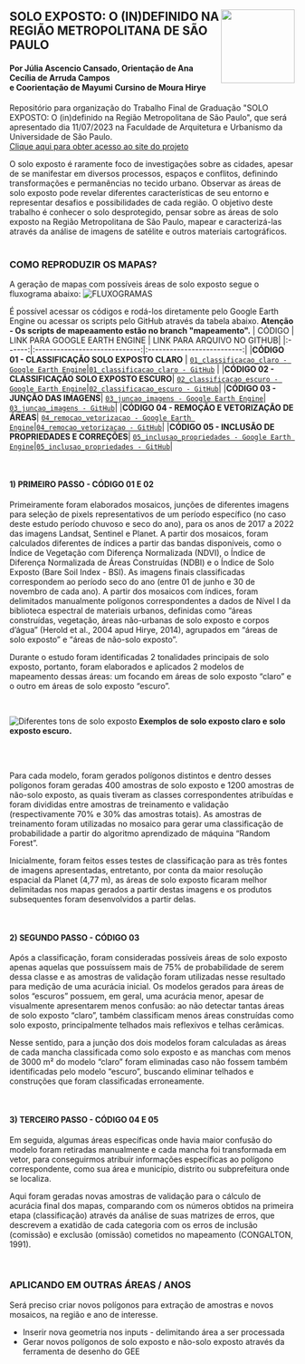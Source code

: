 <div class="fluid-row" id="header">
    <div id="column">
        <div class = "blocks">
            <img src='https://github.com/JuliaCansado/SOLO-EXPOSTO/assets/68694598/76706e91-bceb-46ed-82d5-b3702dcea450' height='auto' width='130' align='right'>
        </div>
    </div>
    <h2 class="title toc-ignore">SOLO EXPOSTO: O (IN)DEFINIDO NA REGIÃO METROPOLITANA DE SÃO PAULO </h2>
</div>

        
#### Por Júlia Ascencio Cansado, Orientação de Ana Cecília de Arruda Campos <br> e Coorientação de Mayumi Cursino de Moura Hirye

Repositório para organização do Trabalho Final de Graduação "SOLO EXPOSTO: O (in)definido na Região Metropolitana de São Paulo", que será apresentado dia 11/07/2023 na Faculdade de Arquitetura e Urbanismo da Universidade de São Paulo.
<br>
[Clique aqui para obter acesso ao site do projeto](https://juliacansado.github.io/SOLO-EXPOSTO/index.html)

O solo exposto é raramente foco de investigações sobre as cidades, apesar de se manifestar em diversos processos, espaços e conflitos, definindo transformações e permanências no tecido urbano. Observar as áreas de solo exposto pode revelar diferentes características de seu entorno e representar desafios e possibilidades de cada região. O objetivo deste trabalho é conhecer o solo desprotegido, pensar sobre as áreas de solo exposto na Região Metropolitana de São Paulo, mapear e caracterizá-las através da análise de imagens de satélite e outros materiais cartográficos. 
<br>
<br>
### COMO REPRODUZIR OS MAPAS?
A geração de mapas com possíveis áreas de solo exposto segue o fluxograma abaixo:
![FLUXOGRAMAS](https://github.com/JuliaCansado/SOLO-EXPOSTO/assets/68694598/a97e508a-9357-4b2a-95fb-9e32a0fbd902)


É possível acessar os códigos e rodá-los diretamente pelo Google Earth Engine ou acessar os scripts pelo GitHub através da tabela abaixo. **Atenção - Os scripts de mapeaamento estão no branch "mapeamento".**
| CÓDIGO | LINK PARA GOOGLE EARTH ENGINE | LINK PARA ARQUIVO NO GITHUB|
|:------:|:-----------------------------:|:--------------------------:|
|**CÓDIGO 01 - CLASSIFICAÇÃO SOLO EXPOSTO CLARO** | [`01_classificacao_claro - Google Earth Engine`](https://code.earthengine.google.com/0531cc88bf63fb2d0fb9754ebf9e3d5f)|[`01_classificacao_claro - GitHub`](https://github.com/JuliaCansado/SOLO-EXPOSTO/blob/mapeamento/c%C3%B3digos/01_classificacao_claro) |
|**CÓDIGO 02 - CLASSIFICAÇÃO SOLO EXPOSTO ESCURO**| [`02_classificacao_escuro - Google Earth Engine`](https://code.earthengine.google.com/a7b9e74e5e18b9288bc0f64f518b6548)|[`02_classificacao_escuro - GitHub`](https://github.com/JuliaCansado/SOLO-EXPOSTO/blob/mapeamento/c%C3%B3digos/02_classificacao_escuro)|
|**CÓDIGO 03 - JUNÇÃO DAS IMAGENS**| [`03_juncao_imagens - Google Earth Engine`](https://code.earthengine.google.com/ce3c7eb4a7e3adf794b0df86f86c23c1)| [`03_juncao_imagens - GitHub`](https://github.com/JuliaCansado/SOLO-EXPOSTO/blob/mapeamento/c%C3%B3digos/03_juncao_imagens)|
|**CÓDIGO 04 - REMOÇÃO E VETORIZAÇÃO DE ÁREAS**| [`04_remocao_vetorizacao - Google Earth Engine`](https://code.earthengine.google.com/36e9340e970e3cd7c082fce29ca6c3fb)|[`04_remocao_vetorizacao - GitHub`](https://github.com/JuliaCansado/SOLO-EXPOSTO/blob/mapeamento/c%C3%B3digos/04_remocao_vetorizacao)|
|**CÓDIGO 05 - INCLUSÃO DE PROPRIEDADES E CORREÇÕES**| [`05_inclusao_propriedades - Google Earth Engine`](https://code.earthengine.google.com/f48eae8cc0f3fb69df3c1e01c074d599)|[`05_inclusao_propriedades - GitHub`](https://github.com/JuliaCansado/SOLO-EXPOSTO/blob/mapeamento/c%C3%B3digos/05_inclusao_propriedades)|

<br>

#### 1) PRIMEIRO PASSO - CÓDIGO 01 E 02
Primeiramente foram elaborados mosaicos, junções de diferentes imagens para seleção de pixels representativos de um período específico (no caso deste estudo período chuvoso e seco do ano), para os anos de 2017 a 2022 das imagens Landsat, Sentinel e Planet. A partir dos mosaicos, foram calculados diferentes de índices a partir das bandas disponíveis, como o Índice de Vegetação com Diferença Normalizada (NDVI), o Índice de Diferença Normalizada de Áreas Construídas (NDBI) e o Índice de Solo Exposto (Bare Soil Index - BSI). As imagens finais classificadas correspondem ao período seco do ano (entre 01 de junho e 30 de novembro de cada ano).
A partir dos mosaicos com índices, foram delimitados manualmente polígonos correspondentes a dados de Nível I da biblioteca espectral de materiais urbanos, definidas como “áreas construídas, vegetação, áreas não-urbanas de solo exposto e corpos d’água” (Herold et al., 2004 apud Hirye, 2014), agrupados em “áreas de solo exposto” e “áreas de não-solo exposto”.
<br>

Durante o estudo foram identificadas 2 tonalidades principais de solo exposto, portanto, foram elaborados e aplicados 2 modelos de mapeamento dessas áreas: um focando em áreas de solo exposto “claro” e o outro em áreas de solo exposto “escuro”.

<br>

![Diferentes tons de solo exposto](https://github.com/JuliaCansado/SOLO-EXPOSTO/assets/68694598/8974da24-54ca-4ffe-90cf-39d0e318b23e)
**Exemplos de solo exposto claro e solo exposto escuro.**

<br>
<br>

Para cada modelo, foram gerados polígonos distintos e dentro desses polígonos foram geradas 400 amostras de solo exposto e 1200 amostras de não-solo exposto, as quais tiveram as classes correspondentes atribuídas e foram divididas entre amostras de treinamento e validação (respectivamente 70% e 30% das amostras totais). As amostras de treinamento foram utilizadas no mosaico para gerar uma classificação de probabilidade a partir do algoritmo aprendizado de máquina “Random Forest”.
<br>

Inicialmente, foram feitos esses testes de classificação para as três fontes de imagens apresentadas, entretanto, por conta da maior resolução espacial da Planet (4,77 m), as áreas de solo exposto ficaram melhor delimitadas nos mapas gerados a partir destas imagens e os produtos subsequentes foram desenvolvidos a partir delas.

<br>

#### 2) SEGUNDO PASSO - CÓDIGO 03
Após a classificação, foram consideradas possíveis áreas de solo exposto apenas aquelas que possuíssem mais de 75% de probabilidade de serem dessa classe e as amostras de validação foram utilizadas nesse resultado para medição de uma acurácia inicial. Os modelos gerados para áreas de solos “escuros” possuem, em geral, uma acurácia menor, apesar de visualmente apresentarem menos confusão: ao não detectar tantas áreas de solo exposto “claro”, também classificam menos áreas construídas como solo exposto, principalmente telhados mais reflexivos e telhas cerâmicas.
<br>

Nesse sentido, para a junção dos dois modelos foram calculadas as áreas de cada mancha classificada como solo exposto e as manchas com menos de 3000 m² do modelo “claro” foram eliminadas caso não fossem também identificadas pelo modelo “escuro”, buscando eliminar telhados e construções que foram classificadas erroneamente.


<br>

#### 3) TERCEIRO PASSO - CÓDIGO 04 E 05

Em seguida, algumas áreas específicas onde havia maior confusão do modelo foram retiradas manualmente e cada mancha foi transformada em vetor, para conseguirmos atribuir informações específicas ao polígono correspondente, como sua área e município, distrito ou subprefeitura onde se localiza. 
<br>

Aqui foram geradas novas amostras de validação para o cálculo de acurácia final dos mapas, comparando com os números obtidos na primeira etapa (classificação) através da análise de suas matrizes de erros, que descrevem a exatidão de cada categoria com os erros de inclusão (comissão) e exclusão (omissão) cometidos no mapeamento (CONGALTON, 1991).

<br>

### APLICANDO EM OUTRAS ÁREAS / ANOS
Será preciso criar novos polígonos para extração de amostras e novos mosaicos, na região e ano de interesse.
- Inserir nova geometria nos inputs - delimitando área a ser processada
- Gerar novos polígonos de solo exposto e não-solo exposto através da ferramenta de desenho do GEE


